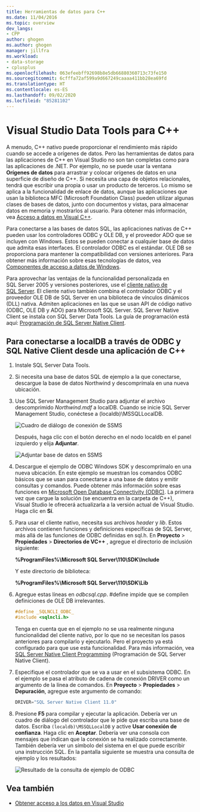 ```yaml
---
title: Herramientas de datos para C++
ms.date: 11/04/2016
ms.topic: overview
dev_langs:
- CPP
author: ghogen
ms.author: ghogen
manager: jillfra
ms.workload:
- data-storage
- cplusplus
ms.openlocfilehash: 063efeebff92698b8e5db66880360713c73fe150
ms.sourcegitcommit: 6cfffa72af599a9d667249caaaa411bb28ea69fd
ms.translationtype: HT
ms.contentlocale: es-ES
ms.lasthandoff: 09/02/2020
ms.locfileid: "85281102"
---
```

# <a name="visual-studio-data-tools-for-c"></a>Visual Studio Data Tools para C++

A menudo, C++ nativo puede proporcionar el rendimiento más rápido cuando se accede a orígenes de datos. Pero las herramientas de datos para las aplicaciones de C++ en Visual Studio no son tan completas como para las aplicaciones de .NET. Por ejemplo, no se puede usar la ventana **Orígenes de datos** para arrastrar y colocar orígenes de datos en una superficie de diseño de C++. Si necesita una capa de objetos relacionales, tendrá que escribir una propia o usar un producto de terceros. Lo mismo se aplica a la funcionalidad de enlace de datos, aunque las aplicaciones que usan la biblioteca MFC (Microsoft Foundation Class) pueden utilizar algunas clases de bases de datos, junto con documentos y vistas, para almacenar datos en memoria y mostrarlos al usuario. Para obtener más información, vea [Acceso a datos en Visual C++](/cpp/data/data-access-in-cpp).

Para conectarse a las bases de datos SQL, las aplicaciones nativas de C++ pueden usar los controladores ODBC y OLE DB, y el proveedor ADO que se incluyen con Windows. Estos se pueden conectar a cualquier base de datos que admita esas interfaces. El controlador ODBC es el estándar. OLE DB se proporciona para mantener la compatibilidad con versiones anteriores. Para obtener más información sobre esas tecnologías de datos, vea [Componentes de acceso a datos de Windows](/previous-versions/windows/desktop/ms692897(v=vs.85)).

Para aprovechar las ventajas de la funcionalidad personalizada en SQL Server 2005 y versiones posteriores, use el [cliente nativo de SQL Server](/sql/relational-databases/native-client/sql-server-native-client). El cliente nativo también combina el controlador ODBC y el proveedor OLE DB de SQL Server en una biblioteca de vínculos dinámicos (DLL) nativa. Admiten aplicaciones en las que se usan API de código nativo (ODBC, OLE DB y ADO) para Microsoft SQL Server. SQL Server Native Client se instala con SQL Server Data Tools. La guía de programación está aquí: [Programación de SQL Server Native Client](/sql/relational-databases/native-client/sql-server-native-client-programming).

## <a name="to-connect-to-localdb-through-odbc-and-sql-native-client-from-a-c-application"></a>Para conectarse a localDB a través de ODBC y SQL Native Client desde una aplicación de C++

1. Instale SQL Server Data Tools.

2. Si necesita una base de datos SQL de ejemplo a la que conectarse, descargue la base de datos Northwind y descomprímala en una nueva ubicación.

3. Use SQL Server Management Studio para adjuntar el archivo descomprimido *Northwind.mdf* a localDB. Cuando se inicie SQL Server Management Studio, conéctese a (localdb)\MSSQLLocalDB.

   ![Cuadro de diálogo de conexión de SSMS](../data-tools/media/raddata-ssms-connect-dialog.png)

   Después, haga clic con el botón derecho en el nodo localdb en el panel izquierdo y elija **Adjuntar**.

   ![Adjuntar base de datos en SSMS](../data-tools/media/raddata-ssms-attach-database.png)

4. Descargue el ejemplo de ODBC Windows SDK y descomprímalo en una nueva ubicación. En este ejemplo se muestran los comandos ODBC básicos que se usan para conectarse a una base de datos y emitir consultas y comandos. Puede obtener más información sobre esas funciones en [Microsoft Open Database Connectivity (ODBC)](/sql/odbc/microsoft-open-database-connectivity-odbc). La primera vez que cargue la solución (se encuentra en la carpeta de C++), Visual Studio le ofrecerá actualizarla a la versión actual de Visual Studio. Haga clic en **Sí**.

5. Para usar el cliente nativo, necesita sus archivos *header* y *lib*. Estos archivos contienen funciones y definiciones específicas de SQL Server, más allá de las funciones de ODBC definidas en sql.h. En **Proyecto** > **Propiedades** > **Directorios de VC++** , agregue el directorio de inclusión siguiente:

   **%ProgramFiles%\Microsoft SQL Server\110\SDK\Include**

   Y este directorio de biblioteca:

   **%ProgramFiles%\Microsoft SQL Server\110\SDK\Lib**

6. Agregue estas líneas en *odbcsql.cpp*. #define impide que se compilen definiciones de OLE DB irrelevantes.

   ```cpp
   #define _SQLNCLI_ODBC_
   #include <sqlncli.h>
   ```

    Tenga en cuenta que en el ejemplo no se usa realmente ninguna funcionalidad del cliente nativo, por lo que no se necesitan los pasos anteriores para compilarlo y ejecutarlo. Pero el proyecto ya está configurado para que use esta funcionalidad. Para más información, vea [SQL Server Native Client Programming](/sql/relational-databases/native-client/sql-server-native-client) (Programación de SQL Server Native Client).

7. Especifique el controlador que se va a usar en el subsistema ODBC. En el ejemplo se pasa el atributo de cadena de conexión DRIVER como un argumento de la línea de comandos. En **Proyecto** > **Propiedades** > **Depuración**, agregue este argumento de comando:

   ```cpp
   DRIVER="SQL Server Native Client 11.0"
   ```

8. Presione **F5** para compilar y ejecutar la aplicación. Debería ver un cuadro de diálogo del controlador que le pide que escriba una base de datos. Escriba `(localdb)\MSSQLLocalDB` y active **Usar conexión de confianza**. Haga clic en **Aceptar**. Debería ver una consola con mensajes que indican que la conexión se ha realizado correctamente. También debería ver un símbolo del sistema en el que puede escribir una instrucción SQL. En la pantalla siguiente se muestra una consulta de ejemplo y los resultados:

   ![Resultado de la consulta de ejemplo de ODBC](../data-tools/media/raddata-odbc-sample-query-output.png)

## <a name="see-also"></a>Vea también

- [Obtener acceso a los datos en Visual Studio](../data-tools/accessing-data-in-visual-studio.md)
